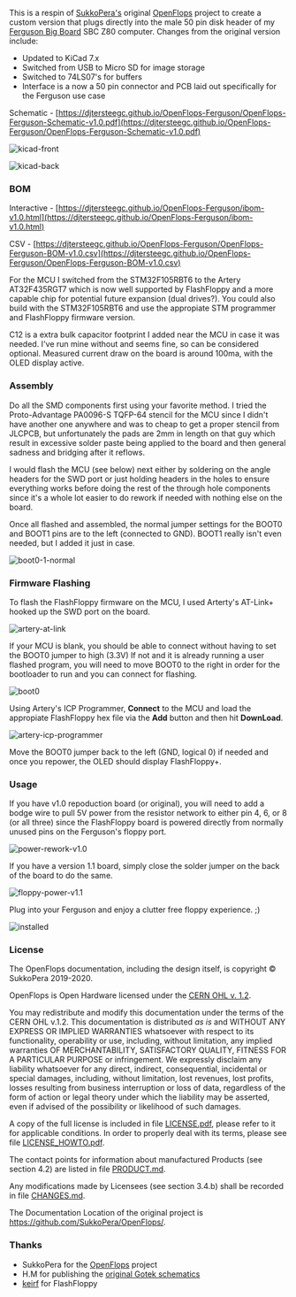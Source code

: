 This is a respin of [SukkoPera's](https://github.com/SukkoPera) original [OpenFlops](https://github.com/SukkoPera/OpenFlops) project to create a custom version that plugs directly into the male 50 pin disk header of my [Ferguson Big Board](https://github.com/djtersteegc/Ferguson-Big-Board-Reproduction) SBC Z80 computer.  Changes from the original version include:

- Updated to KiCad 7.x
- Switched from USB to Micro SD for image storage
- Switched to 74LS07's for buffers
- Interface is a now a 50 pin connector and PCB laid out specifically for the Ferguson use case

Schematic - [https://djtersteegc.github.io/OpenFlops-Ferguson/OpenFlops-Ferguson-Schematic-v1.0.pdf](https://djtersteegc.github.io/OpenFlops-Ferguson/OpenFlops-Ferguson-Schematic-v1.0.pdf)

![kicad-front](docs/kicad-front.png)

![kicad-back](docs/kicad-back.png)

### BOM

Interactive - [https://djtersteegc.github.io/OpenFlops-Ferguson/ibom-v1.0.html](https://djtersteegc.github.io/OpenFlops-Ferguson/ibom-v1.0.html)

CSV - [https://djtersteegc.github.io/OpenFlops-Ferguson/OpenFlops-Ferguson-BOM-v1.0.csv](https://djtersteegc.github.io/OpenFlops-Ferguson/OpenFlops-Ferguson-BOM-v1.0.csv)

For the MCU I switched from the STM32F105RBT6 to the Artery AT32F435RGT7 which is now well supported by FlashFloppy and a more capable chip for potential future expansion (dual drives?). You could also build with the STM32F105RBT6 and use the appropiate STM programmer and FlashFloppy firmware version.

C12 is a extra bulk capacitor footprint I added near the MCU in case it was needed.  I've run mine without and seems fine, so can be considered optional.  Measured current draw on the board is around 100ma, with the OLED display active.

### Assembly

Do all the SMD components first using your favorite method.  I tried the Proto-Advantage PA0096-S TQFP-64 stencil for the MCU since I didn't have another one anywhere and was to cheap to get a proper stencil from JLCPCB, but unfortunately the pads are 2mm in length on that guy which result in excessive solder paste being applied to the board and then general sadness and bridging after it reflows.

I would flash the MCU (see below) next either by soldering on the angle headers for the SWD port or just holding headers in the holes to ensure everything works before doing the rest of the through hole components since it's a whole lot easier to do rework if needed with nothing else on the board.

Once all flashed and assembled, the normal jumper settings for the BOOT0 and BOOT1 pins are to the left (connected to GND).  BOOT1 really isn't even needed, but I added it just in case.

![boot0-1-normal](docs/boot0-1-normal.png)



### Firmware Flashing

To flash the FlashFloppy firmware on the MCU, I used Arterty's AT-Link+ hooked up the SWD port on the board.

![artery-at-link](docs/artery-at-link.jpg)

If your MCU is blank, you should be able to connect without having to set the BOOT0 jumper to high (3.3V)  If not and it is already running a user flashed program, you will need to move BOOT0 to the right in order for the bootloader to run and you can connect for flashing.

![boot0](docs/boot0.jpg)

Using Artery's ICP Programmer, **Connect** to the MCU and load the appropiate FlashFloppy hex file via the **Add** button and then hit **DownLoad**.

![artery-icp-programmer](docs/artery-icp-programmer.png)

Move the BOOT0 jumper back to the left (GND, logical 0) if needed and once you repower, the OLED should display FlashFloppy+. 

### Usage

If you have v1.0 repoduction board (or original), you will need to add a bodge wire to pull 5V power from the resistor network to either pin 4, 6, or 8 (or all three) since the FlashFloppy board is powered directly from normally unused pins on the Ferguson's floppy port.

![power-rework-v1.0](docs/power-rework-v1.0.png)

If you have a version 1.1 board, simply close the solder jumper on the back of the board to do the same.

![floppy-power-v1.1](docs/floppy-power-v1.1.png)

Plug into your Ferguson and enjoy a clutter free floppy experience. ;)

![installed](docs/installed.jpg)

### License
The OpenFlops documentation, including the design itself, is copyright &copy; SukkoPera 2019-2020.

OpenFlops is Open Hardware licensed under the [CERN OHL v. 1.2](http://ohwr.org/cernohl).

You may redistribute and modify this documentation under the terms of the CERN OHL v.1.2. This documentation is distributed *as is* and WITHOUT ANY EXPRESS OR IMPLIED WARRANTIES whatsoever with respect to its functionality, operability or use, including, without limitation, any implied warranties OF MERCHANTABILITY, SATISFACTORY QUALITY, FITNESS FOR A PARTICULAR PURPOSE or infringement. We expressly disclaim any liability whatsoever for any direct, indirect, consequential, incidental or special damages, including, without limitation, lost revenues, lost profits, losses resulting from business interruption or loss of data, regardless of the form of action or legal theory under which the liability may be asserted, even if advised of the possibility or likelihood of such damages.

A copy of the full license is included in file [LICENSE.pdf](LICENSE.pdf), please refer to it for applicable conditions. In order to properly deal with its terms, please see file [LICENSE_HOWTO.pdf](LICENSE_HOWTO.pdf).

The contact points for information about manufactured Products (see section 4.2) are listed in file [PRODUCT.md](PRODUCT.md).

Any modifications made by Licensees (see section 3.4.b) shall be recorded in file [CHANGES.md](CHANGES.md).

The Documentation Location of the original project is https://github.com/SukkoPera/OpenFlops/.

### Thanks
- SukkoPera for the [OpenFlops](https://github.com/SukkoPera/OpenFlops) project
- H.M for publishing the [original Gotek schematics](docs/gotek_usb-fde_block-diagram.jpg)
- [keirf](https://github.com/keirf) for FlashFloppy


